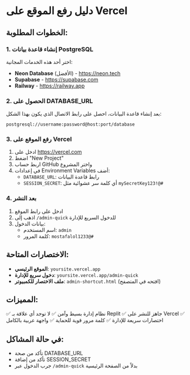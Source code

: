 # دليل رفع الموقع على Vercel

## الخطوات المطلوبة:

### 1. إنشاء قاعدة بيانات PostgreSQL
اختر أحد هذه الخدمات المجانية:
- **Neon Database** (الأفضل) - https://neon.tech
- **Supabase** - https://supabase.com
- **Railway** - https://railway.app

### 2. الحصول على DATABASE_URL
بعد إنشاء قاعدة البيانات، احصل على رابط الاتصال الذي يكون بهذا الشكل:
```
postgresql://username:password@host:port/database
```

### 3. رفع الموقع على Vercel
1. ادخل على https://vercel.com
2. اضغط "New Project"
3. اربط حساب GitHub واختر المشروع
4. في إعدادات Environment Variables أضف:
   - `DATABASE_URL`: رابط قاعدة البيانات
   - `SESSION_SECRET`: أي كلمة سر عشوائية مثل `mySecretKey123!@#`

### 4. بعد النشر
1. ادخل على رابط الموقع
2. اذهب إلى `/admin-quick` للدخول السريع للإدارة
3. بيانات الدخول:
   - اسم المستخدم: `admin`
   - كلمة المرور: `mostafalol1233@#`

## الاختصارات المتاحة:
- **الموقع الرئيسي**: `yoursite.vercel.app`
- **دخول سريع للإدارة**: `yoursite.vercel.app/admin-quick`
- **ملف الاختصار للكمبيوتر**: `admin-shortcut.html` (افتحه في المتصفح)

## المميزات:
✅ نظام إدارة بسيط وآمن
✅ لا توجد أي علاقة بـ Replit
✅ جاهز للنشر على Vercel
✅ اختصارات سريعة للإدارة
✅ كلمة مرور قوية للحماية
✅ واجهة عربية بالكامل

## في حالة المشاكل:
- تأكد من صحة DATABASE_URL
- تأكد من إضافة SESSION_SECRET
- جرب الدخول عبر `/admin-quick` بدلاً من الصفحة الرئيسية